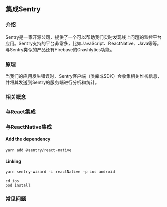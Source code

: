 ## 集成Sentry

### 介绍

 Sentry是一家开源公司，提供了一个可以帮助我们实时发现线上问题的监控平台应用。Sentry支持的平台非常多，比如JavaScript、ReactNative、Java等等。与Sentry类似的产品还有Firebase的Crashlytics功能。

### 原理

当我们的应用发生错误时，Sentry客户端（类库或SDK）会收集相关堆栈信息，并将其发送到Sentry的服务端进行分析和统计。

### 相关概念



### 与React集成



### 与ReactNative集成

#### Add the dependency

```
yarn add @sentry/react-native
```

#### Linking

```
yarn sentry-wizard -i reactNative -p ios android

cd ios
pod install
```





### 常见问题